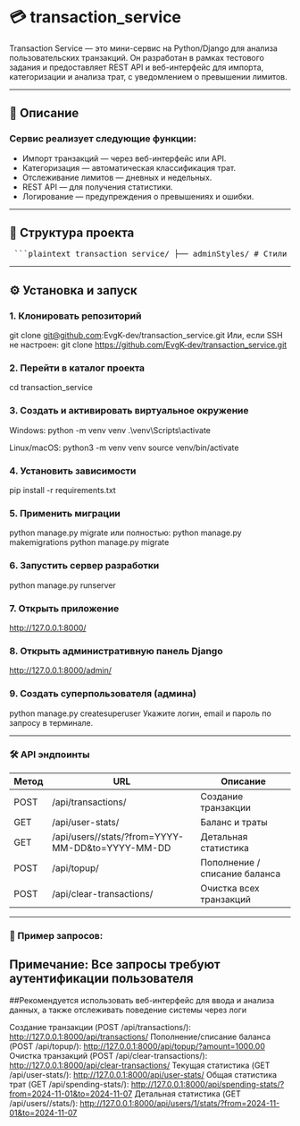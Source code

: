 # 💳 transaction_service

Transaction Service — это мини-сервис на Python/Django для анализа пользовательских транзакций. Он разработан в рамках тестового задания и предоставляет REST API и веб-интерфейс для импорта, категоризации и анализа трат, с уведомлением о превышении лимитов.

---

## 🚀 Описание

### Сервис реализует следующие функции:

* Импорт транзакций — через веб-интерфейс или API.
* Категоризация — автоматическая классификация трат.
* Отслеживание лимитов — дневных и недельных.
* REST API — для получения статистики.
* Логирование — предупреждения о превышениях и ошибки.

---

## 📁 Структура проекта

<pre> ```plaintext transaction_service/ ├── adminStyles/ # Стили для админки ├── api/ # API-приложение (использует Django REST Framework) ├── logs/ # Логи ├── mainapp/ # Django-приложение (веб-интерфейс) │ ├── models.py # Модели UserProfile и Transaction │ ├── views.py # Обработчики запросов │ ├── static/mainapp/ # CSS, JS, изображения │ └── templates/mainapp/ # HTML-шаблоны ├── media/ # Загруженные файлы ├── transaction_service/ # Настройки проекта (settings, urls) ├── .env # Переменные окружения ├── db.sqlite3 # SQLite база (не добавлен в Git) ├── manage.py # Запуск Django └── requirements.txt # Зависимости проекта ``` </pre>

---

## ⚙️ Установка и запуск

### 1. Клонировать репозиторий
git clone git@github.com:EvgK-dev/transaction_service.git
Или, если SSH не настроен:
git clone https://github.com/EvgK-dev/transaction_service.git

### 2. Перейти в каталог проекта
cd transaction_service

### 3. Создать и активировать виртуальное окружение 
Windows: 
python -m venv venv
.\venv\Scripts\activate

Linux/macOS: 
python3 -m venv venv
source venv/bin/activate

### 4. Установить зависимости
pip install -r requirements.txt

### 5. Применить миграции
python manage.py migrate
или полностью:
python manage.py makemigrations
python manage.py migrate

### 6. Запустить сервер разработки
python manage.py runserver

### 7. Открыть приложение
http://127.0.0.1:8000/

### 8. Открыть административную панель Django
http://127.0.0.1:8000/admin/

### 9. Создать суперпользователя (админа)
python manage.py createsuperuser
Укажите логин, email и пароль по запросу в терминале.

---

### 🛠️ API эндпоинты

| Метод | URL | Описание |
|-------|-----|----------|
| POST  | /api/transactions/ | Создание транзакции |
| GET   | /api/user-stats/ | Баланс и траты |
| GET   | /api/users/<id>/stats/?from=YYYY-MM-DD&to=YYYY-MM-DD | Детальная статистика |
| POST  | /api/topup/ | Пополнение / списание баланса |
| POST  | /api/clear-transactions/ | Очистка всех транзакций |

---

### 🧩 Пример запросов:
## Примечание: Все запросы требуют аутентификации пользователя
##Рекомендуется использовать веб-интерфейс для ввода и анализа данных, а также отслеживать поведение системы через логи

Создание транзакции (POST /api/transactions/): http://127.0.0.1:8000/api/transactions/
Пополнение/списание баланса (POST /api/topup/): http://127.0.0.1:8000/api/topup/?amount=1000.00
Очистка транзакций (POST /api/clear-transactions/): http://127.0.0.1:8000/api/clear-transactions/
Текущая статистика (GET /api/user-stats/): http://127.0.0.1:8000/api/user-stats/
Общая статистика трат (GET /api/spending-stats/): http://127.0.0.1:8000/api/spending-stats/?from=2024-11-01&to=2024-11-07
Детальная статистика (GET /api/users/<id>/stats/): http://127.0.0.1:8000/api/users/1/stats/?from=2024-11-01&to=2024-11-07

